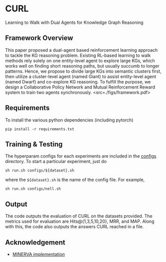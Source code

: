 # CURL

Learning to Walk with Dual Agents for Knowledge Graph Reasoning

## Framework Overview
This paper proposed a dual-agent based reinforcement learning approach to tackle the KG reasoning problem. Existing RL-based learning to walk methods rely solely on one entity-level agent to explore large KGs, which works well on finding short reasoning paths, but usually succumb to longer patterns. Hence, we propose to divide large KGs into semantic clusters first, then utilize a cluster-level agent (named Giant) to assist entity-level agent (named Dwarf) and co-explore KG reasoning.  To fulfill the purpose, we design a Collaborative Policy Network and Mutual Reinforcement Reward system to train two agents synchronously. 
<src=./figs/framework.pdf>



## Requirements
To install the various python dependencies (including pytorch)
```
pip install -r requirements.txt
```

## Training & Testing
The hyperparam configs for each experiments are included in the [configs](https://github.com/RutgersDM/DKGR/tree/master/configs) directory. To start a particular experiment, just do
```
sh run.sh configs/${dataset}.sh
```
where the `${dataset}.sh` is the name of the config file. For example, 
```
sh run.sh configs/nell.sh
```

## Output
The code outputs the evaluation of CURL on the datasets provided. The metrics used for evaluation are Hits@{1,3,5,10,20}, MRR, and MAP.  Along with this, the code also outputs the answers CURL reached in a file.

<!-- ## Citation -->
<!-- If you use our code, please cite the paper
```
@InProceedings{curl2022,
  author    = {Denghui Zhang, Zixuan Yuan, Hao Liu, Xiaodong Lin, Hui Xiong},
  title     = {Learning to Walk with Dual Agents for Knowledge Graph Reasoning},
  booktitle = {Proceedings of the Thirty-Sixth AAAI Conference on Artificial Intelligence (AAAI 2022)},
  month     = {September},
  year      = {2022},
  address   = {Copenhagen, Denmark},
  publisher = {ACL}
}
``` -->


## Acknowledgement
* [MINERVA implementation](https://github.com/shehzaadzd/MINERVA)
